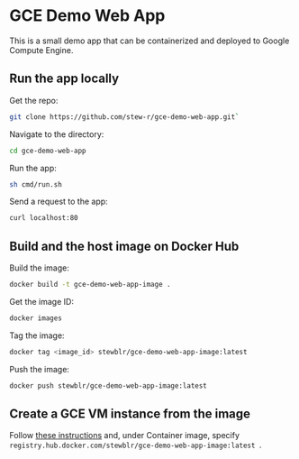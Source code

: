 # GCE Demo Web App

This is a small demo app that can be containerized and deployed to Google
Compute Engine.

## Run the app locally

Get the repo:

```bash
git clone https://github.com/stew-r/gce-demo-web-app.git`
```

Navigate to the directory:

```bash
cd gce-demo-web-app
```

Run the app:

```bash
sh cmd/run.sh
```

Send a request to the app:

```bash
curl localhost:80
```

## Build and the host image on Docker Hub

Build the image:

```bash
docker build -t gce-demo-web-app-image .
```

Get the image ID:

```bash
docker images
```

Tag the image:

```bash
docker tag <image_id> stewblr/gce-demo-web-app-image:latest
```

Push the image:

```bash
docker push stewblr/gce-demo-web-app-image:latest
```

## Create a GCE VM instance from the image

Follow [these instructions](https://cloud.google.com/compute/docs/containers/deploying-containers#deploying_a_container_on_a_new_vm_instance)
and, under Container image, specify `registry.hub.docker.com/stewblr/gce-demo-web-app-image:latest
`.